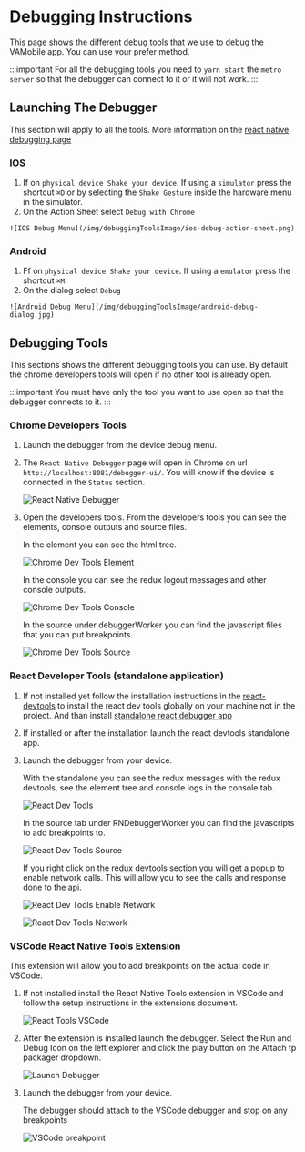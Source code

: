 # Debugging Instructions 
This page shows the different debug tools that we use to debug the VAMobile app. You can use your prefer method.

:::important
  For all the debugging tools you need to `yarn start` the `metro server` so that the debugger can  connect to it or it will not work.
:::

## Launching The Debugger 
This section will apply to all the tools. More information on the [react native debugging page](https://reactnative.dev/docs/debugging)

### IOS
   1. If on `physical device Shake your device`. If using a `simulator` press the shortcut  `⌘D` or by selecting the `Shake Gesture` inside the hardware menu in the simulator.
   2. On the Action Sheet select `Debug with Chrome`

    ![IOS Debug Menu](/img/debuggingToolsImage/ios-debug-action-sheet.png) 


### Android
   1. Ff on `physical device Shake your device`. If using a `emulator` press the shortcut  `⌘M`.
   2. On the dialog select `Debug`

    ![Android Debug Menu](/img/debuggingToolsImage/android-debug-dialog.jpg) 
   

## Debugging Tools
 This sections shows the different debugging tools you can use. By default the chrome developers tools will open if no other tool is already open.

:::important
You must have only the tool you want to use open so that the debugger connects to it.
:::

### Chrome Developers Tools

1. Launch the debugger from the device debug menu.

2. The `React Native Debugger` page will open in Chrome on url `http://localhost:8081/debugger-ui/`. You will know if the device is connected in the `Status` section.

    ![React Native Debugger](/img/debuggingToolsImage/chrome-debug-screen.png) 

3. Open the developers tools. From the developers tools you can see the elements, console outputs and source files.

    In the element you can see the html tree.

    ![Chrome Dev Tools Element](/img/debuggingToolsImage/chrome-dev-tools-element.png) 
    
    In the console you can see the redux logout messages and other console outputs.

    ![Chrome Dev Tools Console](/img/debuggingToolsImage/chrome-dev-tools-console.png) 
    
    In the source under debuggerWorker you can find the javascript files that you can put breakpoints.

    ![Chrome Dev Tools Source](/img/debuggingToolsImage/chrome-dev-tools-source.png) 


### React Developer Tools (standalone application)

 1. If not installed yet follow the installation instructions in the [react-devtools](https://github.com/facebook/react/tree/main/packages/react-devtools) to install the react dev tools globally on your machine not in the project. And than install [standalone react debugger app](https://github.com/jhen0409/react-native-debugger)

 2. If installed or after the installation launch the react devtools standalone app.

 3. Launch the debugger from your device.

    With the standalone you can see the redux messages with the redux devtools, see the element tree and console logs in the console tab.

    ![React Dev Tools](/img/debuggingToolsImage/react-dev-tools.png) 

    In the source tab under RNDebuggerWorker you can find the javascripts to add breakpoints to.

    ![React Dev Tools Source](/img/debuggingToolsImage/react-dev-tools-source.png) 

    If you right click on the redux devtools section you will get a popup to enable network calls. This will allow you to see the calls and response done to the api.

    ![React Dev Tools Enable Network](/img/debuggingToolsImage/react-dev-tools-enable-network.png) 

    ![React Dev Tools Network](/img/debuggingToolsImage/react-dev-tools-network.png) 


### VSCode React Native Tools Extension
 This extension will allow you to add breakpoints on the actual code in VSCode.

 1. If not installed install the React Native Tools extension in VSCode and follow the setup instructions in the extensions document.

    ![React Tools VSCode](/img/debuggingToolsImage/vscode-react-tools-ext.png) 

2. After the extension is installed launch the debugger. Select the Run and Debug Icon on the left explorer and click the play button on the Attach tp packager dropdown.

    ![Launch Debugger](/img/debuggingToolsImage/vscode-launch-debugger.png) 

3. Launch the debugger from your device.

    The debugger should attach to the VSCode debugger and stop on any breakpoints

    ![VSCode breakpoint](/img/debuggingToolsImage/vscode-debugger-breakpoint.png) 


    
    



